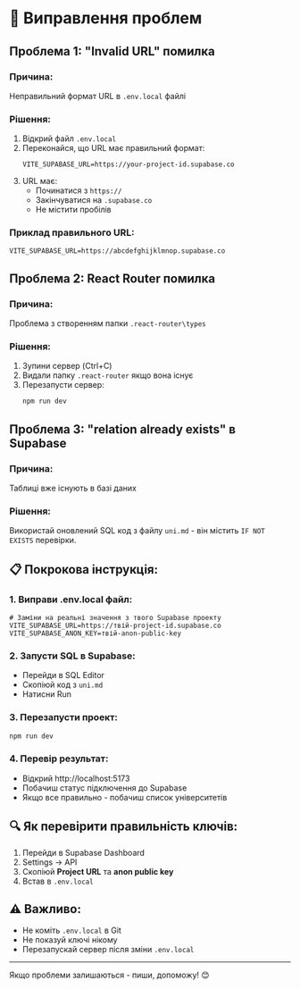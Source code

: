 # 🔧 Виправлення проблем

## Проблема 1: "Invalid URL" помилка

### Причина:
Неправильний формат URL в `.env.local` файлі

### Рішення:
1. Відкрий файл `.env.local`
2. Переконайся, що URL має правильний формат:
   ```env
   VITE_SUPABASE_URL=https://your-project-id.supabase.co
   ```
3. URL має:
   - Починатися з `https://`
   - Закінчуватися на `.supabase.co`
   - Не містити пробілів

### Приклад правильного URL:
```env
VITE_SUPABASE_URL=https://abcdefghijklmnop.supabase.co
```

## Проблема 2: React Router помилка

### Причина:
Проблема з створенням папки `.react-router\types`

### Рішення:
1. Зупини сервер (Ctrl+C)
2. Видали папку `.react-router` якщо вона існує
3. Перезапусти сервер:
   ```bash
   npm run dev
   ```

## Проблема 3: "relation already exists" в Supabase

### Причина:
Таблиці вже існують в базі даних

### Рішення:
Використай оновлений SQL код з файлу `uni.md` - він містить `IF NOT EXISTS` перевірки.

## 📋 Покрокова інструкція:

### 1. Виправи .env.local файл:
```env
# Заміни на реальні значення з твого Supabase проекту
VITE_SUPABASE_URL=https://твій-project-id.supabase.co
VITE_SUPABASE_ANON_KEY=твій-anon-public-key
```

### 2. Запусти SQL в Supabase:
- Перейди в SQL Editor
- Скопіюй код з `uni.md`
- Натисни Run

### 3. Перезапусти проект:
```bash
npm run dev
```

### 4. Перевір результат:
- Відкрий http://localhost:5173
- Побачиш статус підключення до Supabase
- Якщо все правильно - побачиш список університетів

## 🔍 Як перевірити правильність ключів:

1. Перейди в Supabase Dashboard
2. Settings → API
3. Скопіюй **Project URL** та **anon public key**
4. Встав в `.env.local`

## ⚠️ Важливо:
- Не коміть `.env.local` в Git
- Не показуй ключі нікому
- Перезапускай сервер після зміни `.env.local`

---

Якщо проблеми залишаються - пиши, допоможу! 😊 